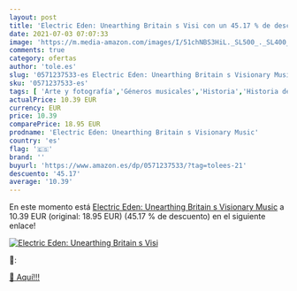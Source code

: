 ```yaml
---
layout: post
title: 'Electric Eden: Unearthing Britain s Visi con un 45.17 % de descuento'
date: 2021-07-03 07:07:33
image: 'https://m.media-amazon.com/images/I/51chNBS3HiL._SL500_._SL400_.jpg'
comments: true
category: ofertas
author: 'tole.es'
slug: '0571237533-es Electric Eden: Unearthing Britain s Visionary Music'
sku: '0571237533-es'
tags: [ 'Arte y fotografía','Géneros musicales','Historia','Historia de la música y crítica','Historia social y cultural','Libros','Música','Música folclórica y tradicional', ]
actualPrice: 10.39 EUR
currency: EUR
price: 10.39
comparePrice: 18.95 EUR
prodname: 'Electric Eden: Unearthing Britain s Visionary Music'
country: 'es'
flag: '🇪🇸'
brand: ''
buyurl: 'https://www.amazon.es/dp/0571237533/?tag=tolees-21'
descuento: '45.17'
average: '10.39'
---
```


En este momento está [Electric Eden: Unearthing Britain s Visionary Music](https://www.amazon.es/dp/0571237533/?tag=tolees-21) a 10.39 EUR (original: 18.95 EUR) (45.17 %  de descuento) en el siguiente enlace!

[![Electric Eden: Unearthing Britain s Visi](https://m.media-amazon.com/images/I/51chNBS3HiL._SL500_._SL400_.jpg)](https://www.amazon.es/dp/0571237533/?tag=tolees-21)

🔎:


[🛒 Aquí!!!](https://www.amazon.es/dp/0571237533/?tag=tolees-21)
